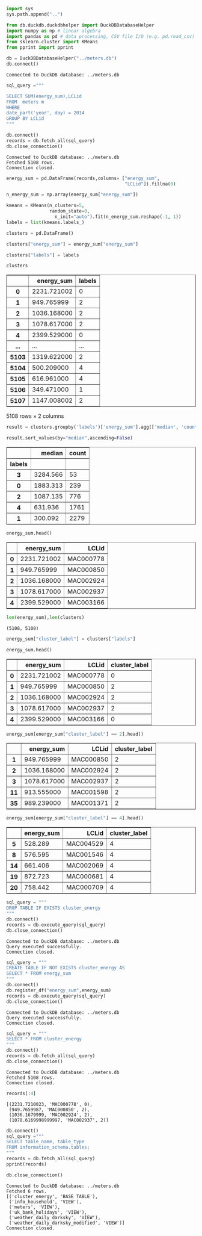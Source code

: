 ```python
import sys
sys.path.append("..")
```


```python
from db.duckdb.duckdbhelper import DuckDBDatabaseHelper
import numpy as np # linear algebra
import pandas as pd # data processing, CSV file I/O (e.g. pd.read_csv)
from sklearn.cluster import KMeans
from pprint import pprint
```


```python
db = DuckDBDatabaseHelper("../meters.db")
db.connect()
```

    Connected to DuckDB database: ../meters.db
    


```python
sql_query ="""

SELECT SUM(energy_sum),LCLid
FROM  meters m 
WHERE 
date_part('year', day) = 2014
GROUP BY LCLid
"""

db.connect()
records = db.fetch_all(sql_query)
db.close_connection()
```

    Connected to DuckDB database: ../meters.db
    Fetched 5108 rows.
    Connection closed.
    


```python
energy_sum = pd.DataFrame(records,columns= ["energy_sum",
                                            "LCLid"]).fillna(0)
```


```python
n_energy_sum = np.array(energy_sum["energy_sum"])
```


```python
kmeans = KMeans(n_clusters=5, 
                random_state=0,
                  n_init="auto").fit(n_energy_sum.reshape(-1, 1))
labels = list(kmeans.labels_)
```


```python
clusters = pd.DataFrame()
```


```python
clusters["energy_sum"] = energy_sum["energy_sum"]
```


```python
clusters["labels"] = labels
```


```python
clusters
```




<div>
<style scoped>
    .dataframe tbody tr th:only-of-type {
        vertical-align: middle;
    }

    .dataframe tbody tr th {
        vertical-align: top;
    }

    .dataframe thead th {
        text-align: right;
    }
</style>
<table border="1" class="dataframe">
  <thead>
    <tr style="text-align: right;">
      <th></th>
      <th>energy_sum</th>
      <th>labels</th>
    </tr>
  </thead>
  <tbody>
    <tr>
      <th>0</th>
      <td>2231.721002</td>
      <td>0</td>
    </tr>
    <tr>
      <th>1</th>
      <td>949.765999</td>
      <td>2</td>
    </tr>
    <tr>
      <th>2</th>
      <td>1036.168000</td>
      <td>2</td>
    </tr>
    <tr>
      <th>3</th>
      <td>1078.617000</td>
      <td>2</td>
    </tr>
    <tr>
      <th>4</th>
      <td>2399.529000</td>
      <td>0</td>
    </tr>
    <tr>
      <th>...</th>
      <td>...</td>
      <td>...</td>
    </tr>
    <tr>
      <th>5103</th>
      <td>1319.622000</td>
      <td>2</td>
    </tr>
    <tr>
      <th>5104</th>
      <td>500.209000</td>
      <td>4</td>
    </tr>
    <tr>
      <th>5105</th>
      <td>616.961000</td>
      <td>4</td>
    </tr>
    <tr>
      <th>5106</th>
      <td>349.471000</td>
      <td>1</td>
    </tr>
    <tr>
      <th>5107</th>
      <td>1147.008002</td>
      <td>2</td>
    </tr>
  </tbody>
</table>
<p>5108 rows × 2 columns</p>
</div>




```python
result = clusters.groupby('labels')['energy_sum'].agg(['median', 'count'])
```


```python
result.sort_values(by="median",ascending=False)
```




<div>
<style scoped>
    .dataframe tbody tr th:only-of-type {
        vertical-align: middle;
    }

    .dataframe tbody tr th {
        vertical-align: top;
    }

    .dataframe thead th {
        text-align: right;
    }
</style>
<table border="1" class="dataframe">
  <thead>
    <tr style="text-align: right;">
      <th></th>
      <th>median</th>
      <th>count</th>
    </tr>
    <tr>
      <th>labels</th>
      <th></th>
      <th></th>
    </tr>
  </thead>
  <tbody>
    <tr>
      <th>3</th>
      <td>3284.566</td>
      <td>53</td>
    </tr>
    <tr>
      <th>0</th>
      <td>1883.313</td>
      <td>239</td>
    </tr>
    <tr>
      <th>2</th>
      <td>1087.135</td>
      <td>776</td>
    </tr>
    <tr>
      <th>4</th>
      <td>631.936</td>
      <td>1761</td>
    </tr>
    <tr>
      <th>1</th>
      <td>300.092</td>
      <td>2279</td>
    </tr>
  </tbody>
</table>
</div>




```python
energy_sum.head()
```




<div>
<style scoped>
    .dataframe tbody tr th:only-of-type {
        vertical-align: middle;
    }

    .dataframe tbody tr th {
        vertical-align: top;
    }

    .dataframe thead th {
        text-align: right;
    }
</style>
<table border="1" class="dataframe">
  <thead>
    <tr style="text-align: right;">
      <th></th>
      <th>energy_sum</th>
      <th>LCLid</th>
    </tr>
  </thead>
  <tbody>
    <tr>
      <th>0</th>
      <td>2231.721002</td>
      <td>MAC000778</td>
    </tr>
    <tr>
      <th>1</th>
      <td>949.765999</td>
      <td>MAC000850</td>
    </tr>
    <tr>
      <th>2</th>
      <td>1036.168000</td>
      <td>MAC002924</td>
    </tr>
    <tr>
      <th>3</th>
      <td>1078.617000</td>
      <td>MAC002937</td>
    </tr>
    <tr>
      <th>4</th>
      <td>2399.529000</td>
      <td>MAC003166</td>
    </tr>
  </tbody>
</table>
</div>




```python
len(energy_sum),len(clusters)
```




    (5108, 5108)




```python
energy_sum["cluster_label"] = clusters["labels"]
```


```python
energy_sum.head()
```




<div>
<style scoped>
    .dataframe tbody tr th:only-of-type {
        vertical-align: middle;
    }

    .dataframe tbody tr th {
        vertical-align: top;
    }

    .dataframe thead th {
        text-align: right;
    }
</style>
<table border="1" class="dataframe">
  <thead>
    <tr style="text-align: right;">
      <th></th>
      <th>energy_sum</th>
      <th>LCLid</th>
      <th>cluster_label</th>
    </tr>
  </thead>
  <tbody>
    <tr>
      <th>0</th>
      <td>2231.721002</td>
      <td>MAC000778</td>
      <td>0</td>
    </tr>
    <tr>
      <th>1</th>
      <td>949.765999</td>
      <td>MAC000850</td>
      <td>2</td>
    </tr>
    <tr>
      <th>2</th>
      <td>1036.168000</td>
      <td>MAC002924</td>
      <td>2</td>
    </tr>
    <tr>
      <th>3</th>
      <td>1078.617000</td>
      <td>MAC002937</td>
      <td>2</td>
    </tr>
    <tr>
      <th>4</th>
      <td>2399.529000</td>
      <td>MAC003166</td>
      <td>0</td>
    </tr>
  </tbody>
</table>
</div>




```python
energy_sum[energy_sum["cluster_label"] == 2].head()
```




<div>
<style scoped>
    .dataframe tbody tr th:only-of-type {
        vertical-align: middle;
    }

    .dataframe tbody tr th {
        vertical-align: top;
    }

    .dataframe thead th {
        text-align: right;
    }
</style>
<table border="1" class="dataframe">
  <thead>
    <tr style="text-align: right;">
      <th></th>
      <th>energy_sum</th>
      <th>LCLid</th>
      <th>cluster_label</th>
    </tr>
  </thead>
  <tbody>
    <tr>
      <th>1</th>
      <td>949.765999</td>
      <td>MAC000850</td>
      <td>2</td>
    </tr>
    <tr>
      <th>2</th>
      <td>1036.168000</td>
      <td>MAC002924</td>
      <td>2</td>
    </tr>
    <tr>
      <th>3</th>
      <td>1078.617000</td>
      <td>MAC002937</td>
      <td>2</td>
    </tr>
    <tr>
      <th>11</th>
      <td>913.555000</td>
      <td>MAC001598</td>
      <td>2</td>
    </tr>
    <tr>
      <th>35</th>
      <td>989.239000</td>
      <td>MAC001371</td>
      <td>2</td>
    </tr>
  </tbody>
</table>
</div>




```python
energy_sum[energy_sum["cluster_label"] == 4].head()
```




<div>
<style scoped>
    .dataframe tbody tr th:only-of-type {
        vertical-align: middle;
    }

    .dataframe tbody tr th {
        vertical-align: top;
    }

    .dataframe thead th {
        text-align: right;
    }
</style>
<table border="1" class="dataframe">
  <thead>
    <tr style="text-align: right;">
      <th></th>
      <th>energy_sum</th>
      <th>LCLid</th>
      <th>cluster_label</th>
    </tr>
  </thead>
  <tbody>
    <tr>
      <th>5</th>
      <td>528.289</td>
      <td>MAC004529</td>
      <td>4</td>
    </tr>
    <tr>
      <th>8</th>
      <td>576.595</td>
      <td>MAC001546</td>
      <td>4</td>
    </tr>
    <tr>
      <th>14</th>
      <td>661.406</td>
      <td>MAC002069</td>
      <td>4</td>
    </tr>
    <tr>
      <th>19</th>
      <td>872.723</td>
      <td>MAC000681</td>
      <td>4</td>
    </tr>
    <tr>
      <th>20</th>
      <td>758.442</td>
      <td>MAC000709</td>
      <td>4</td>
    </tr>
  </tbody>
</table>
</div>




```python
sql_query = """
DROP TABLE IF EXISTS cluster_energy 
"""
db.connect()
records = db.execute_query(sql_query)
db.close_connection()
```

    Connected to DuckDB database: ../meters.db
    Query executed successfully.
    Connection closed.
    


```python
sql_query = """
CREATE TABLE IF NOT EXISTS cluster_energy AS
SELECT * FROM energy_sum
"""
db.connect()
db.register_df("energy_sum",energy_sum)
records = db.execute_query(sql_query)
db.close_connection()
```

    Connected to DuckDB database: ../meters.db
    Query executed successfully.
    Connection closed.
    


```python
sql_query = """
SELECT * FROM cluster_energy
"""
db.connect()
records = db.fetch_all(sql_query)
db.close_connection()
```

    Connected to DuckDB database: ../meters.db
    Fetched 5108 rows.
    Connection closed.
    


```python
records[:4]
```




    [(2231.7210023, 'MAC000778', 0),
     (949.7659987, 'MAC000850', 2),
     (1036.1679999, 'MAC002924', 2),
     (1078.6169998999997, 'MAC002937', 2)]




```python
db.connect()
sql_query ="""
SELECT table_name, table_type 
FROM information_schema.tables;
"""
records = db.fetch_all(sql_query)
pprint(records)

db.close_connection()
```

    Connected to DuckDB database: ../meters.db
    Fetched 6 rows.
    [('cluster_energy', 'BASE TABLE'),
     ('info_household', 'VIEW'),
     ('meters', 'VIEW'),
     ('uk_bank_holidays', 'VIEW'),
     ('weather_daily_darksky', 'VIEW'),
     ('weather_daily_darksky_modified', 'VIEW')]
    Connection closed.
    


```python

```
